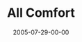 ---
layout: message
category: message
series: "Special Effects"
title: "All Comfort"
date: 2005-07-29-00-00
message_id: 109
audio: "http://s3.amazonaws.com/crossroads-media/media/legacy/mp3/Special_Effects_07_07-31-05_All_Comfort.mp3"
audio-duration: "43:45"
explicit: "N"
---